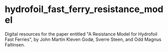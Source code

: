 # hydrofoil_fast_ferry_resistance_model
Digital resources for the paper entitled "A Resistance Model for Hydrofoil Fast Ferries", by John Martin Kleven Godø, Sverre Steen, and Odd Magnus Faltinsen.
